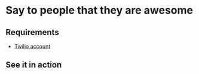 # Say to people that they are awesome

## Requirements

- [Twilio account][1]

## See it in action

![]()


[1]: https://www.twilio.com/try-twilio
